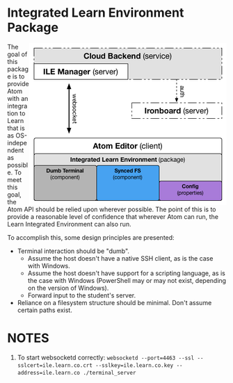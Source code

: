 # Integrated Learn Environment Package

<img align="right" src="diagram.png" />

The goal of this package is to provide Atom with an integration to Learn that is as OS-independent as possible. To meet this goal, the Atom API should be relied upon wherever possible. The point of this is to provide a reasonable level of confidence that wherever Atom can run, the Learn Integrated Environment can also run.

To accomplish this, some design principles are presented:

* Terminal interaction should be "dumb".
  * Assume the host doesn't have a native SSH client, as is the case with Windows.
  * Assume the host doesn't have support for a scripting language, as is the case with Windows (PowerShell may or may not exist, depending on the version of Windows).
  * Forward input to the student's server.
* Reliance on a filesystem structure should be minimal. Don't assume certain paths exist.

# NOTES

1. To start websocketd correctly: `websocketd --port=4463 --ssl --sslcert=ile.learn.co.crt --sslkey=ile.learn.co.key --address=ile.learn.co ./terminal_server`
